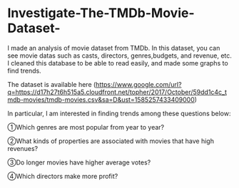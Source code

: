 # Investigate-The-TMDb-Movie-Dataset-
I made an analysis of movie dataset from TMDb. In this dataset, you can see movie datas such as casts, directors, genres,budgets, and revenue, etc. I cleaned this database to be able to read easily, and made some graphs to find trends.

The dataset is available here (https://www.google.com/url?q=https://d17h27t6h515a5.cloudfront.net/topher/2017/October/59dd1c4c_tmdb-movies/tmdb-movies.csv&sa=D&ust=1585257433409000)

In particular, I am interested in finding trends among these questions below:

①Which genres are most popular from year to year?

②What kinds of properties are associated with movies that have high revenues?

③Do longer movies have higher average votes?

④Which directors make more profit?
